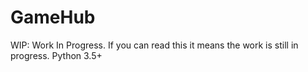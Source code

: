 # GameHub
WIP: Work In Progress. If you can read this it means the work is still in progress.
Python 3.5+